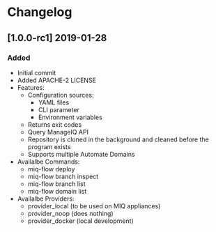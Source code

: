 # Changelog

## [1.0.0-rc1] 2019-01-28
### Added
- Initial commit
- Added APACHE-2 LICENSE
- Features:
  - Configuration sources:
    - YAML files
    - CLI parameter
    - Environment variables 
  - Returns exit codes
  - Query ManageIQ API
  - Repository is cloned in the background and cleaned before the 
    program exists
  - Supports multiple Automate Domains
- Availalbe Commands:
  - miq-flow deploy
  - miq-flow branch inspect
  - miq-flow branch list
  - miq-flow domain list
- Availalbe Providers:
  - provider_local (to be used on MIQ appliances)
  - provider_noop (does nothing)
  - provider_docker (local development)
  
